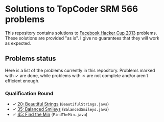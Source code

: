 # Solutions to TopCoder SRM 566 problems

This repository contains solutions to [Facebook Hacker Cup 2013][1] problems. These solutions are provided "as is". I give no guarantees that they will work as expected.

## Problems status

Here is a list of the problems currently in this repository. Problems marked with ✓ are done, while problems with ✗ are not complete and/or aren't efficient enough.

### Qualification Round

* ✓ [20: Beautiful Strings][qual1] (`BeautifulStrings.java`)
* ✓ [35: Balanced Smileys][qual2] (`BalancedSmileys.java`)
* ✓ [45: Find the Min][qual3] (`FindTheMin.java`)

[1]: https://www.facebook.com/hackercup
[qual1]: https://www.facebook.com/hackercup/problems.php?pid=475986555798659&round=185564241586420
[qual2]: https://www.facebook.com/hackercup/problems.php?pid=403525256396727&round=185564241586420
[qual3]: https://www.facebook.com/hackercup/problems.php?pid=494433657264959&round=185564241586420